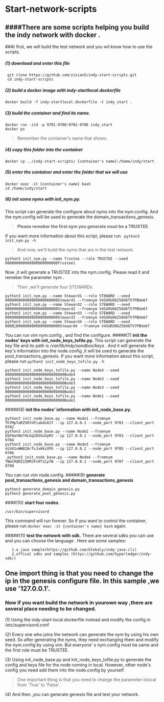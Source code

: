 # Start-network-scripts
####There are some scripts helping you build the indy network with docker .
 ---
##At first, we will build the test network and you wil know how to use the scripts.

##### (1) **download and enter this file** 
```
 git clone https://github.com/zixian5/indy-start-scripts.git
 cd indy-start-scripts
```
##### (2) **build a docker image with indy-startlocal.dockerfile**
```
docker build -f indy-startlocal.dockerfile -t indy_start .
```
##### (3) **build  the container and find its name.**
```
docker run -itd -p 9701-9708:9701-9708 indy_start
docker ps 
```
>Remember the container's name that shows.
##### (4) **copy this folder into the container**
```
docker cp ../indy-start-scripts/ {container's name}:/home/indy/start
```
##### (5) **enter the container and enter the folder that we will use** 
```
docker exec -it {container's name} bash
cd /home/indy/start
```
##### (6) **init some nyms with init_nym.py.**
This script can generate the configure about nyms into the nym.config. And the nym.config will be used to generate the domain_transactions_genesis.

>**Please remeber the first nym you generate must be a TRUSTEE**.

If you want more information about this script, please run 
           ```  python3 init_nym.py -h   ```
           
>And now, we'll build the nyms that are in the test network.
```
python3 init_nym.py --name Trustee --role TRUSTEE --seed 000000000000000000000000Trustee1
```
 Now ,it will generate a TRUSTEE into the nym.config. Please read it and remeber the parameter nym .

>Then ,we'll generate four STEWARDs.

```
python3 init_nym.py --name Steward1 --role STEWARD --seed 000000000000000000000000Steward1 --fromnym V4SGRU86Z58d6TV7PBUe6f
python3 init_nym.py --name Steward2 --role STEWARD --seed 000000000000000000000000Steward2 --fromnym V4SGRU86Z58d6TV7PBUe6f
python3 init_nym.py --name Steward3 --role STEWARD --seed 000000000000000000000000Steward3 --fromnym V4SGRU86Z58d6TV7PBUe6f
python3 init_nym.py --name Steward4 --role STEWARD --seed 000000000000000000000000Steward4 --fromnym V4SGRU86Z58d6TV7PBUe6f
```
You can run vim nym.config , and find the configure.
#####(7) **init the nodes' keys with init_node_keys_tofile.py.**
This script can generate the key file and its path is */var/lib/indy/sandbox/keys* .
And it will generate the key's information into the node.config ,it will be used to generate the pool_transactions_genesis.
If you want more information about this script, please run
        ``` python3 init_node_keys_tofile.py -h ```
```
python3 init_node_keys_tofile.py --name Node4 --seed 000000000000000000000000000Node4
python3 init_node_keys_tofile.py --name Node3 --seed 000000000000000000000000000Node3
python3 init_node_keys_tofile.py --name Node3 --seed 000000000000000000000000000Node3
python3 init_node_keys_tofile.py --name Node1 --seed 000000000000000000000000000Node1
```
#####(8) **init the nodes' information with init_node_base.py.**
```
python3 init_node_base.py --name Node1 --fromnym Th7MpTaRZVRYnPiabds81Y --ip 127.0.0.1 --node_port 9701 --client_port 9702
python3 init_node_base.py --name Node2 --fromnym EbP4aYNeTHL6q385GuVpRV --ip 127.0.0.1 --node_port 9703 --client_port 9704
python3 init_node_base.py --name Node3 --fromnym 4cU41vWW82ArfxJxHkzXPG --ip 127.0.0.1 --node_port 9705 --client_port 9706 
 python3 init_node_base.py --name Node4 --fromnym TWwCRQRZ2ZHMJFn9TzLp7W --ip 127.0.0.1 --node_port 9707 --client_port 9708
```
You can run vim node.config.
#####(9) **generate pool_transactions_genesis and domain_transactions_genesis** 
```
python3 generate_domain_genesis.py 
python3 generate_pool_genesis.py 
```
####(10) **start four nodes**.
```
/usr/bin/supervisord
```
This command will run forever. So if you want to control the container, please run ``` docker exec -it {container's name} bash ``` again.

#####(11) **test the network with sdk.**
There are several sdks you can use and you can choose the language .
 Here are some samples:

       1.a java sample(https://github.com/blokaly/indy-java-cli)
       2.offical sdks and samples (https://github.com/hyperledger/indy-sdk/)
 One import thing is that you need to change the ip in the genesis configure file. In this sample ,we use '127.0.0.1'.
 ----
### Now if you want build the network in yourown way ,there are several place needing to be changed.
  (1) Using the indy-start-local.dockerfile instead and modify the  config in /etc/supervisord.conf 
 
(2) Every one who joins the network can generate the nym by using his own seed. So after generating the nyms, they need exchanging them and modify the nym.config by using vim. But everyone' s nym.config must be same and the first role must be TRUSTEE.
   
 (3) Using init_node_base.py and init_node_keys_tofile.py to generate the config and keys file for the node running in local. However, other node's config you need add them into the node.config by yourself.
>One important thing is that you need to change the parameter islocal from 'True' to 'False'.
   
  (4) And then ,you can generate genesis file and test your network.
